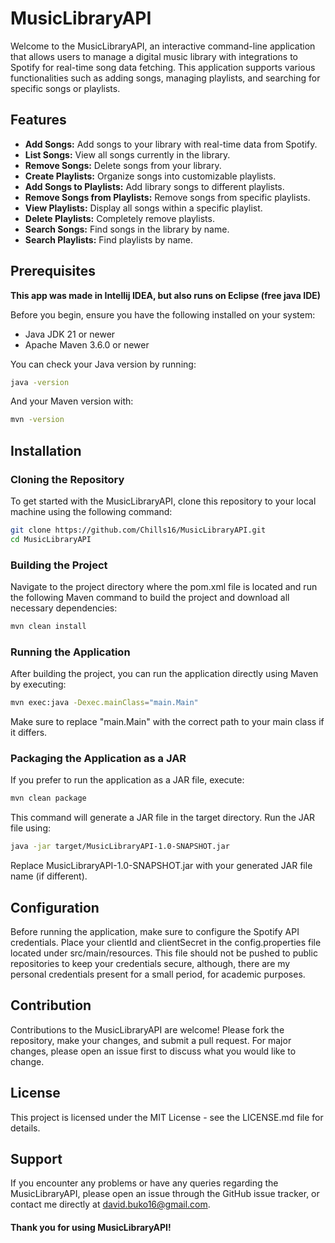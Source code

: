 # MusicLibraryAPI

Welcome to the MusicLibraryAPI, an interactive command-line application that allows users to manage a digital music library with integrations to Spotify for real-time song data fetching. This application supports various functionalities such as adding songs, managing playlists, and searching for specific songs or playlists.

## Features

- **Add Songs:** Add songs to your library with real-time data from Spotify.
- **List Songs:** View all songs currently in the library.
- **Remove Songs:** Delete songs from your library.
- **Create Playlists:** Organize songs into customizable playlists.
- **Add Songs to Playlists:** Add library songs to different playlists.
- **Remove Songs from Playlists:** Remove songs from specific playlists.
- **View Playlists:** Display all songs within a specific playlist.
- **Delete Playlists:** Completely remove playlists.
- **Search Songs:** Find songs in the library by name.
- **Search Playlists:** Find playlists by name.

## Prerequisites

**This app was made in Intellij IDEA, but also runs on Eclipse (free java IDE)**

Before you begin, ensure you have the following installed on your system:
- Java JDK 21 or newer
- Apache Maven 3.6.0 or newer

You can check your Java version by running:
```bash
java -version
```

And your Maven version with:
```bash
mvn -version
```

## Installation

### Cloning the Repository
To get started with the MusicLibraryAPI, clone this repository to your local machine using the following command:
```bash
git clone https://github.com/Chills16/MusicLibraryAPI.git
cd MusicLibraryAPI
```

### Building the Project
Navigate to the project directory where the pom.xml file is located and run the following Maven command to build the project and download all necessary dependencies:
```bash
mvn clean install
```

### Running the Application
After building the project, you can run the application directly using Maven by executing:
```bash
mvn exec:java -Dexec.mainClass="main.Main"
```
Make sure to replace "main.Main" with the correct path to your main class if it differs.


### Packaging the Application as a JAR
If you prefer to run the application as a JAR file, execute:
```bash
mvn clean package
```

This command will generate a JAR file in the target directory. Run the JAR file using:
```bash
java -jar target/MusicLibraryAPI-1.0-SNAPSHOT.jar
```
Replace MusicLibraryAPI-1.0-SNAPSHOT.jar with your generated JAR file name (if different).

## Configuration
Before running the application, make sure to configure the Spotify API credentials. Place your clientId and clientSecret in the config.properties file located under src/main/resources. This file should not be pushed to public repositories to keep your credentials secure, although, there are my personal credentials present for a small period, for academic purposes.

## Contribution
Contributions to the MusicLibraryAPI are welcome! Please fork the repository, make your changes, and submit a pull request. For major changes, please open an issue first to discuss what you would like to change.

## License
This project is licensed under the MIT License - see the LICENSE.md file for details.

## Support
If you encounter any problems or have any queries regarding the MusicLibraryAPI, please open an issue through the GitHub issue tracker, or contact me directly at david.buko16@gmail.com.

#### Thank you for using MusicLibraryAPI!

